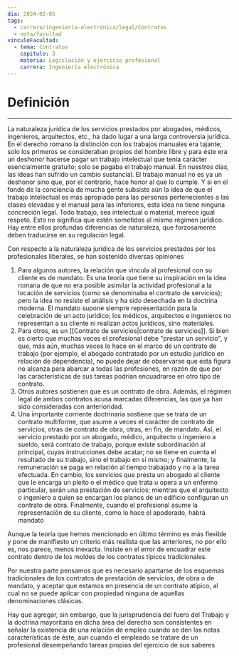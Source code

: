 ```yaml
---
dia: 2024-02-05
tags:
  - carrera/ingeniería-electrónica/legal/Contratos
  - nota/facultad
vinculoFacultad:
  - tema: Contratos
    capitulo: 3
    materia: Legislación y ejercicio profesional
    carrera: Ingeniería electrónica
---
```

# Definición
---
La naturaleza jurídica de los servicios prestados por abogados, médicos, ingenieros, arquitectos, etc., ha dado lugar a una larga controversia jurídica. En el derecho romano la distinción con los trabajos manuales era tajante; solo los primeros se consideraban propios del hombre libre y para éste era un deshonor hacerse pagar un trabajo intelectual que tenía carácter esencialmente gratuito; solo se pagaba el trabajo manual. En nuestros días, las ideas han sufrido un cambio sustancial. El trabajo manual no es ya un deshonor sino que, por el contrario, hace honor al que lo cumple. Y si en el fondo de la conciencia de mucha gente subsiste aún la idea de que el trabajo intelectual es más apropiado para las personas pertenecientes a las clases elevadas y el manual para las inferiores, esta idea no tiene ninguna concreción legal. Todo trabajo, sea intelectual o material, merece igual respeto. Esto no significa que estén sometidos al mismo régimen jurídico. Hay entre ellos profundas diferencias de naturaleza, que forzosamente deben traducirse en su regulación legal.

Con respecto a la naturaleza jurídica de los servicios prestados por los profesionales liberales, se han sostenido diversas opiniones
1. Para algunos autores, la relación que vincula al profesional con su cliente es de mandato. Es una teoría que tiene su inspiración en la idea romana de que no era posible asimilar la actividad profesional a la locación de servicios (como se denominaba el contrato de servicios); pero la idea no resiste el análisis y ha sido desechada en la doctrina moderna. El mandato supone siempre representación para la celebración de un acto jurídico; los médicos, arquitectos e ingenieros no representan a su cliente ni realizan actos jurídicos, sino materiales.
2. Para otros, es un [[Contrato de servicios|contrato de servicios]]. Si bien es cierto que muchas veces el profesional debe "prestar un servicio", y que, más aún, muchas veces lo hace en el marco de un contrato de trabajo (por ejemplo, el abogado contratado por un estudio jurídico en relación de dependencia), no puede dejar de observarse que esta figura no alcanza para abarcar a todas las profesiones, en razón de que por las características de sus tareas podrían encuadrarse en otro tipo de contrato.
3. Otros autores sostienen que es un contrato de obra. Además, el régimen legal de ambos contratos acusa marcadas diferencias, las que ya han sido consideradas con anterioridad.
4. Una importante corriente doctrinaria sostiene que se trata de un contrato multiforme, que asume a veces el carácter de contrato de servicios, otras de contrato de obra, otras, en fin, de mandato. Así, el servicio prestado por un abogado, médico, arquitecto o ingeniero a sueldo, será contrato de trabajo, porque existe subordinación al principal, cuyas instrucciones debe acatar; no se tiene en cuenta el resultado de su trabajo, sino el trabajo en sí mismo; y finalmente, la remuneración se paga en relación al tiempo trabajado y no a la tarea efectuada. En cambio, los servicios que presta un abogado al cliente que le encarga un pleito o el médico que trata u opera a un enfermo particular, serán una prestación de servicios; mientras que el arquitecto o ingeniero a quien se encargan los planos de un edificio configuran un contrato de obra. Finalmente, cuando el profesional asume la representación de su cliente, como lo hace el apoderado, habrá mandato

Aunque la teoría que hemos mencionado en último término es más flexible y pone de manifiesto un criterio más realista que las anteriores, no por ello es, nos parece, menos inexacta. Insiste en el error de encuadrar este contrato dentro de los moldes de los contratos típicos tradicionales.

Por nuestra parte pensamos que es necesario apartarse de los esquemas tradicionales de los contratos de prestación de servicios, de obra o de mandato, y aceptar que estamos en presencia de un contrato atípico, al cual no se puede aplicar con propiedad ninguna de aquellas denominaciones clásicas.

Hay que agregar, sin embargo, que la jurisprudencia del fuero del Trabajo y la doctrina mayoritaria en dicha área del derecho son consistentes en señalar la existencia de una relación de empleo cuando se den las notas características de éste, aun cuando el empleado se tratare de un profesional desempeñando tareas propias del ejercicio de sus saberes